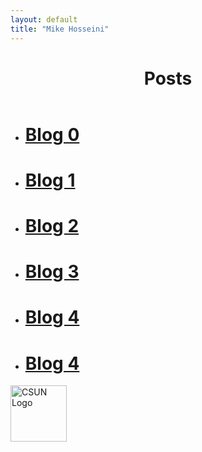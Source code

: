 ```yaml
---
layout: default
title: "Mike Hosseini"
---
```

<header role="banner">
  <h1>Posts</h1>
  <nav role="navigation"> </nav>
</header>


* #  [Blog 0](https://mikehosseini.github.io/mikehosseini.github.io/posts/2020/08/31/Blog-0.html) 

* #  [Blog 1](https://mikehosseini.github.io/mikehosseini.github.io/posts/2020/09/06/Blog-1.html)

* #  [Blog 2](https://mikehosseini.github.io/mikehosseini.github.io/posts/2020/09/15/Blog-2.html)

* #  [Blog 3](https://mikehosseini.github.io/mikehosseini.github.io/posts/2020/09/21/Blog-3.html)

* #  [Blog 4](https://mikehosseini.github.io/mikehosseini.github.io/posts/2020/10/01/Blog-4.html)

* #  [Blog 4](https://mikehosseini.github.io/mikehosseini.github.io/posts/2020/10/07/Blog-5.html)


<img src="https://mikehosseini.github.io/mikehosseini.github.io/images/csunlogo.gif" alt="CSUN Logo" width="90" height="90">


<!-- 
<footer role="contentinfo">
  <p><a href="http://www.twitter.com/mikehosseini92" title="Follow Me On Twitter" target="_blank">Twitter</a> Mike Hosseini</p>
</footer>

  [![alt text][1.1]][1]

  [1.1]: http://i.imgur.com/tXSoThF.png (twitter icon with padding)

[1]: http://www.twitter.com/mikehosseini92 -->
